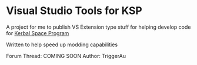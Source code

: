 # Visual Studio Tools for KSP
A project for me to publish VS Extension type stuff for helping develop code for [Kerbal Space Program](http://www.kerbalspaceprogram.com/)

Written to help speed up modding capabilities

Forum Thread: COMING SOON
Author: TriggerAu
